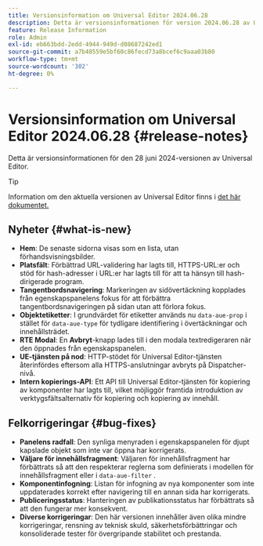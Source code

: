```yaml
---
title: Versionsinformation om Universal Editor 2024.06.28
description: Detta är versionsinformationen för version 2024.06.28 av Universal Editor.
feature: Release Information
role: Admin
exl-id: eb663bdd-2edd-4944-949d-d08687242ed1
source-git-commit: a7b48559e5bf60c86fecd73a8bcef6c9aaa03b80
workflow-type: tm+mt
source-wordcount: '302'
ht-degree: 0%

---
```


# Versionsinformation om Universal Editor 2024.06.28 {#release-notes}

Detta är versionsinformationen för den 28 juni 2024-versionen av Universal Editor.

>[!TIP]
>
>Information om den aktuella versionen av Universal Editor finns i [det här dokumentet.](/help/release-notes/universal-editor/current.md)

## Nyheter {#what-is-new}

* **Hem**: De senaste sidorna visas som en lista, utan förhandsvisningsbilder.
* **Platsfält**: Förbättrad URL-validering har lagts till, HTTPS-URL:er och stöd för hash-adresser i URL:er har lagts till för att ta hänsyn till hash-dirigerade program.
* **Tangentbordsnavigering**: Markeringen av sidövertäckning kopplades från egenskapspanelens fokus för att förbättra tangentbordsnavigeringen på sidan utan att förlora fokus.
* **Objektetiketter**: I grundvärdet för etiketter används nu `data-aue-prop` i stället för `data-aue-type` för tydligare identifiering i övertäckningar och innehållsträdet.
* **RTE Modal**: En **Avbryt**-knapp lades till i den modala textredigeraren när den öppnades från egenskapspanelen.
* **UE-tjänsten på nod**: HTTP-stödet för Universal Editor-tjänsten återinfördes eftersom alla HTTPS-anslutningar avbryts på Dispatcher-nivå.
* **Intern kopierings-API**: Ett API till Universal Editor-tjänsten för kopiering av komponenter har lagts till, vilket möjliggör framtida introduktion av verktygsfältsalternativ för kopiering och kopiering av innehåll.

## Felkorrigeringar {#bug-fixes}

* **Panelens radfall**: Den synliga menyraden i egenskapspanelen för djupt kapslade objekt som inte var öppna har korrigerats.
* **Väljare för innehållsfragment**: Väljaren för innehållsfragment har förbättrats så att den respekterar reglerna som definierats i modellen för innehållsfragment eller i `data-aue-filter` .
* **Komponentinfogning**: Listan för infogning av nya komponenter som inte uppdaterades korrekt efter navigering till en annan sida har korrigerats.
* **Publiceringsstatus**: Hanteringen av publikationsstatus har förbättrats så att den fungerar mer konsekvent.
* **Diverse korrigeringar**: Den här versionen innehåller även olika mindre korrigeringar, rensning av teknisk skuld, säkerhetsförbättringar och konsoliderade tester för övergripande stabilitet och prestanda.
